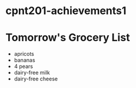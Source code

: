 # cpnt201-achievements1

# Tomorrow's Grocery List
- apricots
- bananas
- 4 pears
- dairy-free milk
- dairy-free cheese
